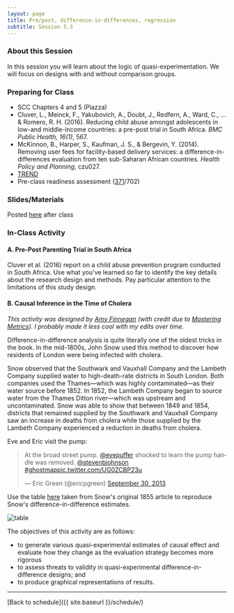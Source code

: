 ```yaml
---
layout: page
title: Pre/post, difference-in-differences, regression
subtitle: Session 5.3
---
```


### About this Session

In this session you will learn about the logic of quasi-experimentation. We will focus on designs with and without comparison groups.

### Preparing for Class

* SCC Chapters 4 and 5 (Piazza)
* Cluver, L., Meinck, F., Yakubovich, A., Doubt, J., Redfern, A., Ward, C., ... & Romero, R. H. (2016). Reducing child abuse amongst adolescents in low-and middle-income countries: a pre-post trial in South Africa. *BMC Public Health, 16(1)*, 567.
* McKinnon, B., Harper, S., Kaufman, J. S., & Bergevin, Y. (2014). Removing user fees for facility-based delivery services: a difference-in-differences evaluation from ten sub-Saharan African countries. *Health Policy and Planning*, czu027.
* [TREND](https://www.cdc.gov/trendstatement/)
* Pre-class readiness assessment ([371](https://sakai.duke.edu/samigo-app/servlet/Login?id=5d8e4198-261f-466b-bbd1-10314d1959aa1490547210174)/702)

### Slides/Materials

Posted [here](https://drive.google.com/drive/folders/0Bxn_jkXZ1lxuVklQakF4MjZGSDQ?usp=sharing) after class

### In-Class Activity
<p></p>

#### A. Pre-Post Parenting Trial in South Africa

Cluver et al. (2016) report on a child abuse prevention program conducted in South Africa. Use what you've learned so far to identify the key details about the research design and methods. Pay particular attention to the limitations of this study design.

#### B. Causal Inference in the Time of Cholera

*This activity was designed by [Amy Finnegan](http://globalhealth.duke.edu/people/faculty/finnegan-amy) (with credit due to [Mastering Metrics](https://www.amazon.com/dp/B00MZG71MC/ref=dp-kindle-redirect?_encoding=UTF8&btkr=1)). I probably made it less cool with my edits over time.*

Difference-in-difference analysis is quite literally one of the oldest tricks in the book. In the mid-1800s, John Snow used this method to discover how residents of London were being infected with cholera.

Snow observed that the Southwark and Vauxhall Company and the Lambeth Company supplied water to high-death-rate districts in South London.  Both companies used the Thames—which was highly contaminated—as their water source before 1852. In 1852, the Lambeth Company began to source water from the Thames Ditton river—which was upstream and uncontaminated. Snow was able to show that between 1849 and 1854, districts that remained supplied by the Southwark and Vauxhall Company saw an increase in deaths from cholera while those supplied by the Lambeth Company experienced a reduction in deaths from cholera.

Eve and Eric visit the pump:

<blockquote class="twitter-tweet" lang="en"><p>At the broad street pump. <a href="https://twitter.com/evepuffer">@evepuffer</a> shocked to learn the pump handle was removed. <a href="https://twitter.com/stevenbjohnson">@stevenbjohnson</a> <a href="https://twitter.com/hashtag/ghostmap?src=hash">#ghostmap</a><a href="http://t.co/UG0ZCBP23u">pic.twitter.com/UG0ZCBP23u</a></p>&mdash; Eric Green (@ericpgreen) <a href="https://twitter.com/ericpgreen/status/384617029808193536">September 30, 2013</a></blockquote>

<script async src="//platform.twitter.com/widgets.js" charset="utf-8"></script>

Use the table [here](http://www.ph.ucla.edu/epi/snow/table12a.html) taken from Snow's original 1855 article to reproduce Snow's difference-in-difference estimates.

![table](http://www.ph.ucla.edu/epi/snow/table12.gif)

The objectives of this activity are as follows:

* to generate various quasi-experimental estimates of causal effect and evaluate how they change as the evaluation strategy becomes more rigorous
* to assess threats to validity in quasi-experimental difference-in-difference designs; and
* to produce graphical representations of results.

* * *

[Back to schedule]({{ site.baseurl }}/schedule/)